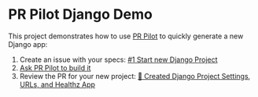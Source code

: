 # PR Pilot Django Demo

This project demonstrates how to use [PR Pilot](https://www.pr-pilot.ai) to quickly generate a new Django app:

1. Create an issue with your specs: [#1 Start new Django Project](https://github.com/PR-Pilot-AI/pr-pilot-demo-django/issues/1)
2. [Ask PR Pilot to build it](https://github.com/PR-Pilot-AI/pr-pilot-demo-django/issues/1#issuecomment-2005500280)
3. Review the PR for your new project: [🚀 Created Django Project Settings, URLs, and Healthz App](https://github.com/PR-Pilot-AI/pr-pilot-demo-django/pull/2)
